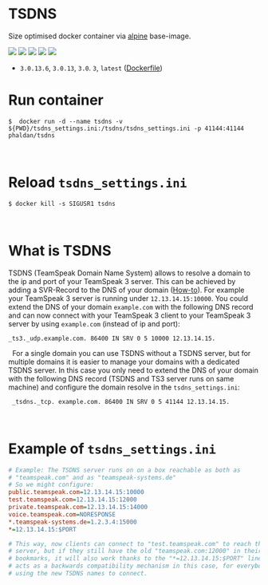 # TSDNS
Size optimised docker container via [alpine](https://hub.docker.com/_/alpine/) base-image.

[![](https://images.microbadger.com/badges/version/phaldan/tsdns:3.0.13.6.svg)](https://microbadger.com/images/phaldan/tsdns:3.0.13.6) [![](https://images.microbadger.com/badges/image/phaldan/tsdns.svg)](https://microbadger.com/images/phaldan/tsdns) ![](https://img.shields.io/docker/stars/phaldan/tsdns.svg) ![](https://img.shields.io/docker/pulls/phaldan/tsdns.svg) ![](https://img.shields.io/docker/automated/phaldan/tsdns.svg)

* `3.0.13.6`, `3.0.13`, `3.0`. `3`, `latest` ([Dockerfile](https://github.com/phaldan/docker-tsdns/blob/d6c4728213e81c3e15b466606e1f224f4ef6fc64/Dockerfile))
&nbsp;

# Run container

```
$  docker run -d --name tsdns -v ${PWD}/tsdns_settings.ini:/tsdns/tsdns_settings.ini -p 41144:41144 phaldan/tsdns
```
&nbsp;

# Reload `tsdns_settings.ini`
```
$ docker kill -s SIGUSR1 tsdns
```
&nbsp;

# What is TSDNS
TSDNS (TeamSpeak Domain Name System) allows to resolve a domain to the ip and port of your TeamSpeak 3 server. This can be achieved by adding a SVR-Record to the DNS of your domain ([How-to](https://support.teamspeakusa.com/index.php?/Knowledgebase/Article/View/293/0/does-teamspeak-3-support-dns-srv-records)). 
For example your TeamSpeak 3 server is running under `12.13.14.15:10000`. You could extend the DNS of your domain `example.com` with the following DNS record and can now connect with your TeamSpeak 3 client to your TeamSpeak 3 server by using `example.com` (instead of ip and port): 

```
_ts3._udp.example.com. 86400 IN SRV 0 5 10000 12.13.14.15.
```
&nbsp;
For a single domain you can use TSDNS without a TSDNS server, but for multiple domains it is easier to manage your domains with a dedicated TSDNS server. In this case you only need to extend the DNS of your domain with the following DNS record (TSDNS and TS3 server runs on same machine) and configure the domain resolve in the `tsdns_settings.ini`:

```
 _tsdns._tcp. example.com. 86400 IN SRV 0 5 41144 12.13.14.15.
```
&nbsp;

# Example of `tsdns_settings.ini`

```ini
# Example: The TSDNS server runs on on a box reachable as both as
# "teamspeak.com" and as "teamspeak-systems.de"
# So we might configure:
public.teamspeak.com=12.13.14.15:10000
test.teamspeak.com=12.13.14.15:12000
private.teamspeak.com=12.13.14.15:14000
voice.teamspeak.com=NORESPONSE
*.teamspeak-systems.de=1.2.3.4:15000
*=12.13.14.15:$PORT

# This way, now clients can connect to "test.teamspeak.com" to reach the test
# server, but if they still have the old "teamspeak.com:12000" in their
# bookmarks, it will also work thanks to the "*=12.13.14.15:$PORT" line, which
# acts as a backwards compatibility mechanism in this case, for everybody not
# using the new TSDNS names to connect.
```